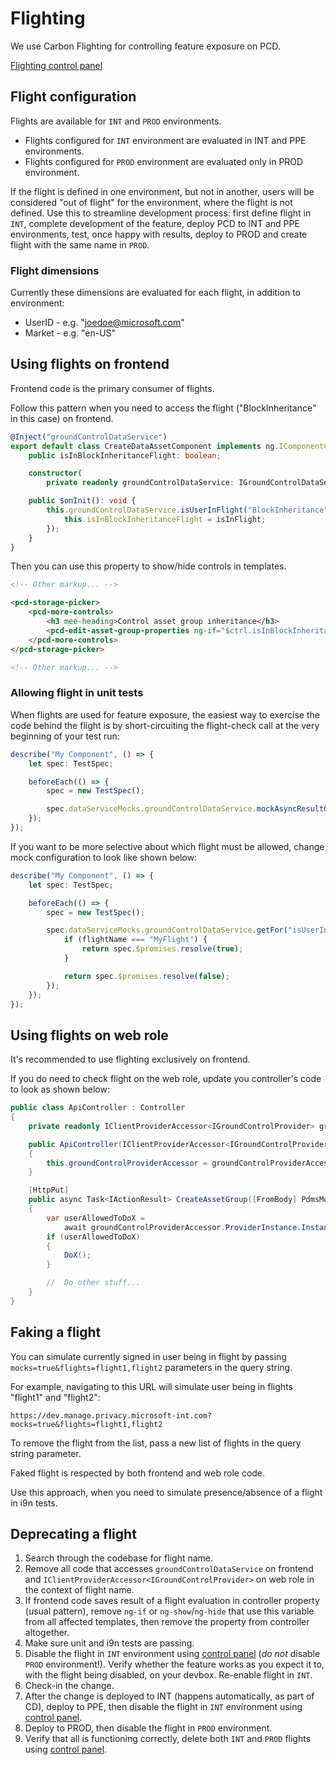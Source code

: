 # Flighting

We use Carbon Flighting for controlling feature exposure on PCD.

[Flighting control panel][Flighting control panel]

## Flight configuration

Flights are available for `INT` and `PROD` environments.

* Flights configured for `INT` environment are evaluated in INT and PPE
  environments.
* Flights configured for `PROD` environment are evaluated only in PROD
  environment.

If the flight is defined in one environment, but not in another, users will be
considered "out of flight" for the environment, where the flight is not defined.
Use this to streamline development process: first define flight in `INT`,
complete development of the feature, deploy PCD to INT and PPE environments,
test, once happy with results, deploy to PROD and create flight with the same
name in `PROD`.

### Flight dimensions

Currently these dimensions are evaluated for each flight, in addition to
environment:

* UserID - e.g. "joedoe@microsoft.com"
* Market - e.g. "en-US"

## Using flights on frontend

Frontend code is the primary consumer of flights.

Follow this pattern when you need to access the flight ("BlockInheritance" in
this case) on frontend.

```typescript
@Inject("groundControlDataService")
export default class CreateDataAssetComponent implements ng.IComponentController {
    public isInBlockInheritanceFlight: boolean;

    constructor(
        private readonly groundControlDataService: IGroundControlDataService) { }

    public $onInit(): void {
        this.groundControlDataService.isUserInFlight("BlockInheritance").then(isInFlight => {
            this.isInBlockInheritanceFlight = isInFlight;
        });
    }
}
```

Then you can use this property to show/hide controls in templates.

```html
<!-- Other markup... -->

<pcd-storage-picker>
    <pcd-more-controls>
        <h3 mee-heading>Control asset group inheritance</h3>
        <pcd-edit-asset-group-properties ng-if="$ctrl.isInBlockInheritanceFlight"></pcd-edit-asset-group-properties>
    </pcd-more-controls>
</pcd-storage-picker>

<!-- Other markup... -->
```

### Allowing flight in unit tests

When flights are used for feature exposure, the easiest way to exercise the code
behind the flight is by short-circuiting the flight-check call at the very
beginning of your test run:

```typescript
describe("My Component", () => {
    let spec: TestSpec;

    beforeEach(() => {
        spec = new TestSpec();

        spec.dataServiceMocks.groundControlDataService.mockAsyncResultOf("isUserInFlight", /* value: */ true);
    });
});
```

If you want to be more selective about which flight must be allowed, change mock
configuration to look like shown below:

```typescript
describe("My Component", () => {
    let spec: TestSpec;

    beforeEach(() => {
        spec = new TestSpec();

        spec.dataServiceMocks.groundControlDataService.getFor("isUserInFlight").and.callFake((flightName: string) => {
            if (flightName === "MyFlight") {
                return spec.$promises.resolve(true);
            }

            return spec.$promises.resolve(false);
        });
    });
});
```

## Using flights on web role

It's recommended to use flighting exclusively on frontend.

If you do need to check flight on the web role, update you controller's code to
look as shown below:

```csharp
public class ApiController : Controller
{
    private readonly IClientProviderAccessor<IGroundControlProvider> groundControlProviderAccessor;

    public ApiController(IClientProviderAccessor<IGroundControlProvider> groundControlProviderAccessor)
    {
        this.groundControlProviderAccessor = groundControlProviderAccessor ?? throw new ArgumentNullException(nameof(groundControlProviderAccessor));
    }

    [HttpPut]
    public async Task<IActionResult> CreateAssetGroup([FromBody] PdmsModels.AssetGroup assetGroup)
    {
        var userAllowedToDoX =
            await groundControlProviderAccessor.ProviderInstance.Instance.IsUserInFlight("AllowedToDoX");
        if (userAllowedToDoX)
        {
            DoX();
        }

        //  Do other stuff...
    }
}
```

## Faking a flight

You can simulate currently signed in user being in flight by passing
`mocks=true&flights=flight1,flight2` parameters in the query string.

For example, navigating to this URL will simulate user being in flights
"flight1" and "flight2":

`https://dev.manage.privacy.microsoft-int.com?mocks=true&flights=flight1,flight2`

To remove the flight from the list, pass a new list of flights in the query
string parameter.

Faked flight is respected by both frontend and web role code.

Use this approach, when you need to simulate presence/absence of a flight in i9n
tests.

## Deprecating a flight

1. Search through the codebase for flight name.
1. Remove all code that accesses `groundControlDataService` on frontend and
   `IClientProviderAccessor<IGroundControlProvider>` on web role in the context
   of flight name.
1. If frontend code saves result of a flight evaluation in controller property
   (usual pattern), remove `ng-if` or `ng-show`/`ng-hide` that use this variable
   from all affected templates, then remove the property from controller
   altogether.
1. Make sure unit and i9n tests are passing.
1. Disable the flight in `INT` environment using [control panel][Flighting
   control panel] (*do not* disable `PROD` environment!). Verify whether the
   feature works as you expect it to, with the flight being disabled, on your
   devbox. Re-enable flight in `INT`.
1. Check-in the change.
1. After the change is deployed to INT (happens automatically, as part of CD),
   deploy to PPE, then disable the flight in `INT` environment using [control
   panel][Flighting control panel].
1. Deploy to PROD, then disable the flight in `PROD` environment.
1. Verify that all is functioning correctly, delete both `INT` and `PROD`
   flights using [control panel][Flighting control panel].

[Flighting control panel]: https://flighting.carbon.microsoft.com/WorkItem/ServiceDetail?serviceId=5881557
